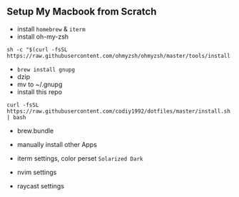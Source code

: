 ## Setup My Macbook from Scratch

* install `homebrew` & `iterm`
* install oh-my-zsh 
```
sh -c "$(curl -fsSL https://raw.githubusercontent.com/ohmyzsh/ohmyzsh/master/tools/install.sh)"
```
* `brew install gnupg`
* dzip
* mv to ~/.gnupg
* install this repo 
```
curl -fsSL https://raw.githubusercontent.com/codiy1992/dotfiles/master/install.sh | bash
```
* brew.bundle
* manually install other Apps

* iterm settings, color perset `Solarized Dark`
* nvim settings
* raycast settings
